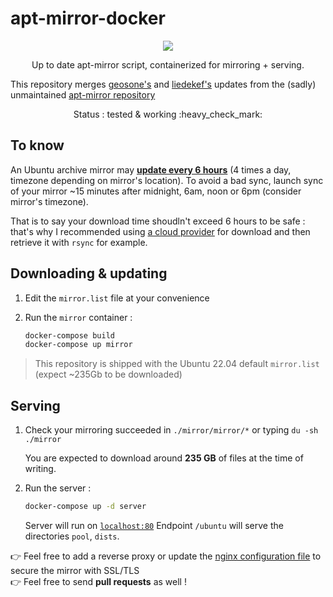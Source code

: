 # apt-mirror-docker

<p align="center">
    <a href="https://travis-ci.com/flavienbwk/apt-mirror-docker.svg?branch=master" target="_blank">
        <img src="https://travis-ci.com/flavienbwk/apt-mirror-docker.svg?branch=master"/>
    </a>
</p>
<p align="center">Up to date apt-mirror script, containerized for mirroring + serving.</p>

This repository merges [geosone's](https://github.com/geosone/apt-mirror) and [liedekef's](https://github.com/liedekef/apt-mirror) updates from the (sadly) unmaintained [apt-mirror repository](https://github.com/apt-mirror/apt-mirror)

<p align="center">Status : tested & working :heavy_check_mark:</p>

## To know

An Ubuntu archive mirror may **[update every 6 hours](https://wiki.ubuntu.com/Mirrors)** (4 times a day, timezone depending on mirror's location). To avoid a bad sync, launch sync of your mirror ~15 minutes after midnight, 6am, noon or 6pm (consider mirror's timezone).

That is to say your download time shoudln't exceed 6 hours to be safe : that's why I recommended using [a cloud provider](https://scaleway.com) for download and then retrieve it with `rsync` for example.

## Downloading & updating

1. Edit the `mirror.list` file at your convenience

2. Run the `mirror` container :

    ```bash
    docker-compose build
    docker-compose up mirror
    ```

> This repository is shipped with the Ubuntu 22.04 default `mirror.list` (expect ~235Gb to be downloaded)

## Serving

1. Check your mirroring succeeded in `./mirror/mirror/*` or typing `du -sh ./mirror`

    You are expected to download around **235 GB** of files at the time of writing.

2. Run the server :

    ```bash
    docker-compose up -d server
    ```

    Server will run on [`localhost:80`](http://localhost:80)
    Endpoint `/ubuntu` will serve the directories `pool`, `dists`.

:point_right: Feel free to add a reverse proxy or update the [nginx configuration file](./nginx.conf) to secure the mirror with SSL/TLS  
:point_right: Feel free to send **pull requests** as well !

